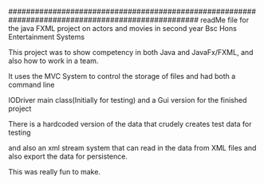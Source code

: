 ###################################################################################################
readMe file for the java FXML project on actors and movies in second year Bsc Hons Entertainment Systems

This project was to show competency in both Java and JavaFx/FXML, and also how to work in a team.

It uses the MVC System to control the storage of files and had both a command line

IODriver main class(Initially for testing) and a Gui version for the finished project

There is a hardcoded version of the data that crudely creates test data for testing 

and also an xml stream system that can read in the data from XML files and also export the data for persistence.

This was really fun to make.
